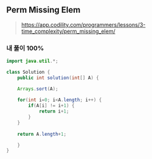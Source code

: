 ## Perm Missing Elem
>https://app.codility.com/programmers/lessons/3-time_complexity/perm_missing_elem/

### 내 풀이 100%
~~~java
import java.util.*;

class Solution {
    public int solution(int[] A) {

    Arrays.sort(A);
    
    for(int i=0; i<A.length; i++) {
        if(A[i] != i+1) {
            return i+1;
        }
    }
    
    return A.length+1;

    }
}
~~~

